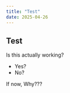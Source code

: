 ```yaml
---
title: "Test"
date: 2025-04-26
---
```


## Test
Is this actually working?
- Yes?
- No?

If now, Why???
